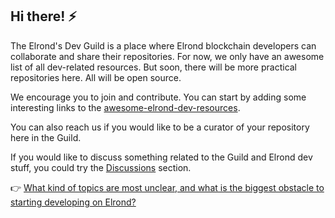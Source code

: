## Hi there! ⚡

The Elrond's Dev Guild is a place where Elrond blockchain developers can collaborate and share their repositories. For now, we only have an awesome list of all dev-related resources. But soon, there will be more practical repositories here. All will be open source. 

We encourage you to join and contribute. You can start by adding some interesting links to the [awesome-elrond-dev-resources](https://github.com/ElrondDevGuild/awesome-elrond-dev-resources). 

You can also reach us if you would like to be a curator of your repository here in the Guild.

If you would like to discuss something related to the Guild and Elrond dev stuff, you could try the [Discussions](https://github.com/orgs/ElrondDevGuild/discussions) section.

👉 [What kind of topics are most unclear, and what is the biggest obstacle to starting developing on Elrond?](https://github.com/orgs/ElrondDevGuild/discussions/2)
